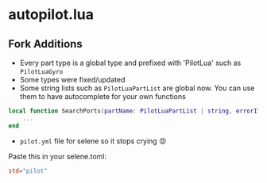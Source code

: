 # autopilot.lua

## Fork Additions

- Every part type is a global type and prefixed with 'PilotLua' such as `PilotLuaGyro`
- Some types were fixed/updated
- Some string lists such as `PilotLuaPartList` are global now. You can use them to have autocomplete for your own functions
```lua
local function SearchPorts(partName: PilotLuaPartList | string, errorIfNotFound: boolean?, maxPortNumber: number?): PilotLuaPart & any	
    ...
end
```

- `pilot.yml` file for selene so it stops crying 😡

Paste this in your selene.toml:
```toml
std="pilot"
```
